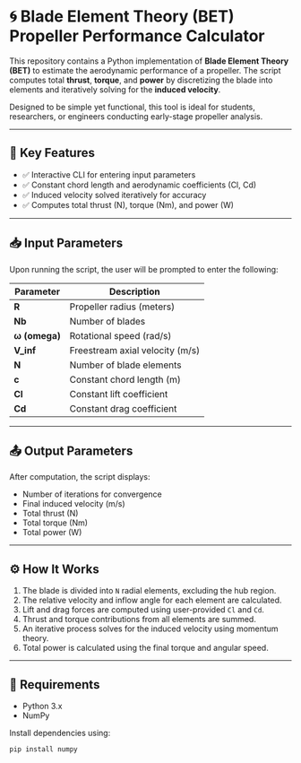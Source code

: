 # 🌀 Blade Element Theory (BET) Propeller Performance Calculator

This repository contains a Python implementation of **Blade Element Theory (BET)** to estimate the aerodynamic performance of a propeller. The script computes total **thrust**, **torque**, and **power** by discretizing the blade into elements and iteratively solving for the **induced velocity**.

Designed to be simple yet functional, this tool is ideal for students, researchers, or engineers conducting early-stage propeller analysis.

---

## 📌 Key Features

- ✅ Interactive CLI for entering input parameters  
- ✅ Constant chord length and aerodynamic coefficients (Cl, Cd)  
- ✅ Induced velocity solved iteratively for accuracy  
- ✅ Computes total thrust (N), torque (Nm), and power (W)

---

## 📥 Input Parameters

Upon running the script, the user will be prompted to enter the following:

| Parameter | Description |
|----------|-------------|
| **R** | Propeller radius (meters) |
| **Nb** | Number of blades |
| **ω (omega)** | Rotational speed (rad/s) |
| **V_inf** | Freestream axial velocity (m/s) |
| **N** | Number of blade elements |
| **c** | Constant chord length (m) |
| **Cl** | Constant lift coefficient |
| **Cd** | Constant drag coefficient |

---

## 📤 Output Parameters

After computation, the script displays:

- Number of iterations for convergence  
- Final induced velocity (m/s)  
- Total thrust (N)  
- Total torque (Nm)  
- Total power (W)

---

## ⚙️ How It Works

1. The blade is divided into `N` radial elements, excluding the hub region.
2. The relative velocity and inflow angle for each element are calculated.
3. Lift and drag forces are computed using user-provided `Cl` and `Cd`.
4. Thrust and torque contributions from all elements are summed.
5. An iterative process solves for the induced velocity using momentum theory.
6. Total power is calculated using the final torque and angular speed.

---

## 🧮 Requirements

- Python 3.x  
- NumPy

Install dependencies using:

```bash
pip install numpy
